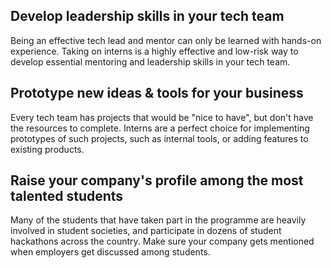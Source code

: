 ## Develop leadership skills in your tech team

Being an effective tech lead and mentor can only be learned with hands-on experience. Taking on interns is a highly effective and low-risk way to develop essential mentoring and leadership skills in your tech team.

## Prototype new ideas & tools for your business

Every tech team has projects that would be "nice to have", but don't have the resources to complete. Interns are a perfect choice for implementing prototypes of such projects, such as internal tools, or adding features to existing products.

## Raise your company's profile among the most talented students

Many of the students that have taken part in the programme are heavily involved in student societies, and participate in dozens of student hackathons across the country. Make sure your company gets mentioned when employers get discussed among students.
